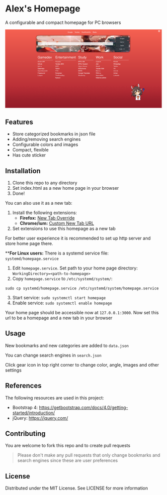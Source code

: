 # Alex's Homepage

A configurable and compact homepage for PC browsers

<img src="https://github.com/alex-karev/homepage/raw/main/screenshot.png">

## Features
* Store categorized bookmarks in json file
* Adding/removing search engines
* Configurable colors and images
* Compact, flexible
* Has cute sticker

## Installation
1. Clone this repo to any directory
2. Set index.html as a new home page in your browser
3. Done!

You can also use it as a new tab:

1. Install the following extensions:
    * __Firefox:__ [New Tab Override](https://addons.mozilla.org/en-US/firefox/addon/new-tab-override/)
    * __Chrome/ium:__ [Custom New Tab URL](https://chrome.google.com/webstore/detail/custom-new-tab-url/mmjbdbjnoablegbkcklggeknkfcjkjia?hl=en)
2. Set extensions to use this homepage as a new tab

For better user experience it is recommended to set up http server and store home page there.

****For Linux users:** There is a systemd service file: `systemd/homepage.service`

1. Edit `homepage.service`. Set path to your home page directory: `WorkingDirectory=<path-to-homepage>`
2. Copy `homepage.service` to `/etc/systemd/system/`: 

```
sudo cp systemd/homepage.service /etc/systemd/system/homepage.service
```

3. Start service: `sudo systemctl start homepage`
4. Enable service: `sudo systemctl enable homepage`

Your home page should be accessible now at `127.0.0.1:3000`. Now set this url to be a homepage and a new tab in your browser

## Usage
New bookmarks and new categories are added to `data.json`

You can change search engines in `search.json`

Click gear icon in top right corner to change color, angle, images and other settings

## References
The following resources are used in this project:

* Bootstrap 4: <https://getbootstrap.com/docs/4.0/getting-started/introduction/>
* jQuery: <https://jquery.com/>

## Contributing
You are welcome to fork this repo and to create pull requests

> Please don't make any pull requests that only change bookmarks and search engines since these are user preferences

## License
Distributed under the MIT License. See LICENSE for more information